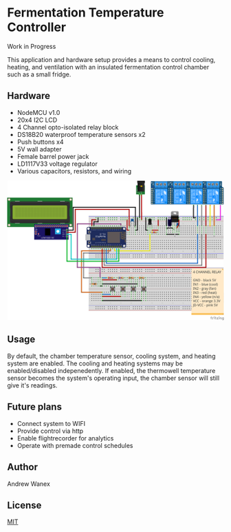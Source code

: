 # Fermentation Temperature Controller

Work in Progress

This application and hardware setup provides a means to
control cooling, heating, and ventilation with an
insulated fermentation control chamber such as a small fridge.

## Hardware

* NodeMCU v1.0
* 20x4 I2C LCD
* 4 Channel opto-isolated relay block
* DS18B20 waterproof temperature sensors x2
* Push buttons x4
* 5V wall adapter
* Female barrel power jack
* LD1117V33 voltage regulator
* Various capacitors, resistors, and wiring

![Fritzing breadboard diagram](fermentation_chamber_bb_v1.png)

## Usage

By default, the chamber temperature sensor, cooling system, 
and heating system are enabled.  The cooling and heating
systems may be enabled/disabled indepenedently.  If enabled,
the thermowell temperature sensor becomes the system's 
operating input, the chamber sensor will still give it's
readings.

## Future plans

* Connect system to WIFI
* Provide control via http
* Enable flightrecorder for analytics
* Operate with premade control schedules

## Author

Andrew Wanex

## License
[MIT](https://github.com/ARW2705/Fermentation-Control/blob/master/LICENSE)
